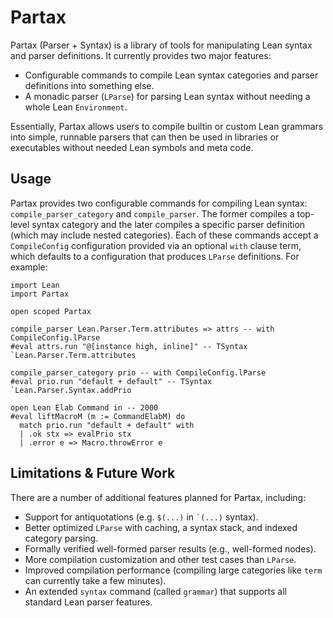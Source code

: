 # Partax

Partax (Parser + Syntax) is a library of tools for manipulating Lean syntax and parser definitions. It currently provides two major features:
* Configurable commands to compile Lean syntax categories and parser definitions into something else.
* A monadic parser (`LParse`) for parsing Lean syntax without needing a whole Lean `Environment`.

Essentially, Partax allows users to compile builtin or custom Lean grammars into simple, runnable parsers that can then be used in libraries or executables without needed Lean symbols and meta code.

## Usage

Partax provides two configurable commands for compiling Lean syntax: `compile_parser_category` and `compile_parser`. The former compiles a top-level syntax category and the later compiles a specific parser definition (which may include nested categories). Each of these commands accept a `CompileConfig` configuration provided via an optional `with` clause term, which defaults to a configuration that produces `LParse` definitions. For example:

```lean
import Lean
import Partax

open scoped Partax

compile_parser Lean.Parser.Term.attributes => attrs -- with CompileConfig.lParse
#eval attrs.run "@[instance high, inline]" -- TSyntax `Lean.Parser.Term.attributes

compile_parser_category prio -- with CompileConfig.lParse
#eval prio.run "default + default" -- TSyntax `Lean.Parser.Syntax.addPrio

open Lean Elab Command in -- 2000
#eval liftMacroM (m := CommandElabM) do
  match prio.run "default + default" with
  | .ok stx => evalPrio stx
  | .error e => Macro.throwError e
```

## Limitations & Future Work

There are a number of additional features planned for Partax, including:

* Support for antiquotations (e.g. `$(...)` in ``` `(...) ``` syntax).
* Better optimized `LParse` with caching, a syntax stack, and indexed category parsing.
* Formally verified well-formed parser results (e.g., well-formed nodes).
* More compilation customization and other test cases than `LParse`.
* Improved compilation performance (compiling large categories like `term` can currently take a few minutes).
* An extended `syntax` command (called `grammar`) that supports all standard Lean parser features.
